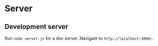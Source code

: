 # Server


## Development server

Run `node server.js` for a dev server. Navigate to `http://localhost:3000/`.